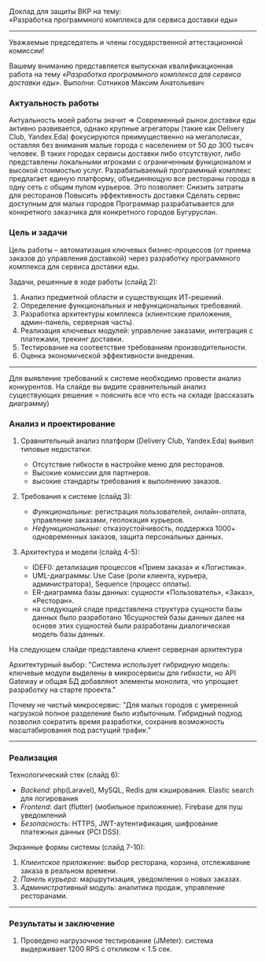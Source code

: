 Доклад для защиты ВКР на тему:  
«Разработка программного комплекса для сервиса доставки еды»  

---

Уважаемые председатель и члены государственной аттестационной комиссии!  

Вашему вниманию представляется выпускная квалификационная работа на тему *«Разработка программного комплекса для сервиса доставки еды»*. Выполни: Сотников Максим Анатольевич 

### Актуальность работы  
Актуальность моей работы  значит => Современный рынок доставки еды активно развивается, однако крупные агрегаторы (такие как Delivery Club, Yandex.Eda) фокусируются преимущественно на мегаполисах, оставляя без внимания малые города с населением от 50 до 300 тысяч человек. В таких городах сервисы доставки либо отсутствуют, либо представлены локальными игроками с ограниченным функционалом и высокой стоимостью услуг.
Разрабатываемый программный комплекс предлагает единую платформу, объединяющую все рестораны города в одну сеть с общим пулом курьеров. Это позволяет:
Снизить затраты для ресторанов
Повысить эффективность доставки
Сделать сервис доступным для малых городов 
Программар разрабатывается для конкретного заказчика для конкретного городов Бугуруслан.
### Цель и задачи  
Цель работы – автоматизация ключевых бизнес-процессов (от приема заказов до управления доставкой) через разработку программного комплекса для сервиса доставки еды.  

Задачи, решенные в ходе работы (слайд 2):  
1. Анализ предметной области и существующих ИТ-решений.  
2. Определение функциональных и нефункциональных требований.  
3. Разработка архитектуры комплекса (клиентские приложения, админ-панель, серверная часть).  
4. Реализация ключевых модулей: управление заказами, интеграция с платежами, трекинг доставки.  
5. Тестирование на соответствие требованиям производительности.  
6. Оценка экономической эффективности внедрения.  

---
Для выявление требований к системе необходимо провести анализ конкурентов. На слайде вы видите сравнительный анализ существующих решение = пояснить все что есть на складе (рассказать диаграмму)


### Анализ и проектирование  
1. Сравнительный анализ платформ (Delivery Club, Yandex.Eda) выявил типовые недостатки:  
   - Отсутствие гибкости в настройке меню для ресторанов.  
   - Высокие комиссии для партнеров. 
   - высокие стандарты требования к выполнению заказов.

2. Требования к системе (слайд 3):  
   - *Функциональные*: регистрация пользователей, онлайн-оплата, управление заказами, геолокация курьеров.  
   - *Нефункциональные*: отказоустойчивость, поддержка 1000+ одновременных заказов, защита персональных данных.  

3. Архитектура и модели (слайд 4-5):  
   - IDEF0: детализация процессов «Прием заказа» и «Логистика».  
   - UML-диаграммы: Use Case (роли клиента, курьера, администратора), Sequence (процесс оплаты).  
   - ER-диаграмма базы данных: сущности «Пользователь», «Заказ», «Ресторан».  
   - на следующей сладе представлена структура сущности базы данных было разработано 16сущностей базы данных далее на основе этих сущностей были разработаны диалогическая модель базы данных.

На следующем слайде представлена клиент серверная архитектура 


Архитектурный выбор:
"Система использует гибридную модель: ключевые модули выделены в микросервисы для гибкости, но API Gateway и общая БД добавляют элементы монолита, что упрощает разработку на старте проекта."

Почему не чистый микросервис:
"Для малых городов с умеренной нагрузкой полное разделение было избыточным. Гибридный подход позволил сократить время разработки, сохранив возможность масштабирования под растущий трафик."

---

### Реализация  
Технологический стек (слайд 6):  
- *Backend*: php(Laravel), MySQL, Redis для кэширования. Elastic search для логирования 
- *Frontend*: dart (flutter) (мобильное приложение).  Firebase для пуш уведомлений 
- *Безопасность*: HTTPS, JWT-аутентификация, шифрование платежных данных (PCI DSS).  

Экранные формы системы (слайд 7-10):  
1. *Клиентское приложение*: выбор ресторана, корзина, отслеживание заказа в реальном времени.  
2. *Панель курьера*: маршрутизация, уведомления о новых заказах.  
3. *Административный модуль*: аналитика продаж, управление ресторанами.  

---

### Результаты и заключение  
1. Проведено нагрузочное тестирование (JMeter): система выдерживает 1200 RPS с откликом < 1.5 сек.
